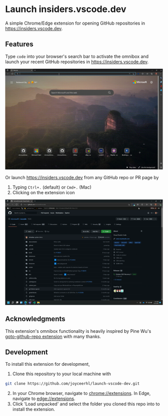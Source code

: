 # Launch insiders.vscode.dev

A simple Chrome/Edge extension for opening GitHub repositories in https://insiders.vscode.dev.

## Features

Type `code` into your browser's search bar to activate the omnibox and launch your recent GitHub repositories in https://insiders.vscode.dev.

![Use the omnibox to open recently opened GitHub repositories in insiders.vscode.dev](./omnibox.gif)

Or launch https://insiders.vscode.dev from any GitHub repo or PR page by
1. Typing `Ctrl+.` (default) or `Cmd+.` (Mac)
2. Clicking on the extension icon

![image](./launch.gif)

## Acknowledgments

This extension's omnibox functionality is heavily inspired by Pine Wu's [goto-github-repo extension](https://github.com/octref/goto-github-repo) with many thanks.

## Development

To install this extension for development,
1. Clone this repository to your local machine with
```sh
git clone https://github.com/joyceerhl/launch-vscode-dev.git
```
2. In your Chrome browser, navigate to [chrome://extensions](chrome://extensions). In Edge, navigate to [edge://extensions](edge://extensions).
3. Click 'Load unpacked' and select the folder you cloned this repo into to install the extension.